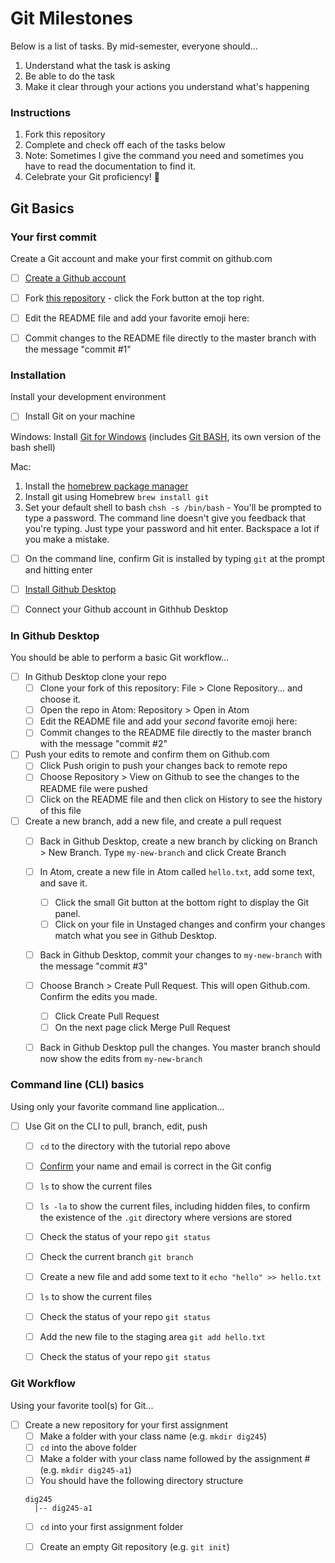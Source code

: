 # Git Milestones

Below is a list of tasks. By mid-semester, everyone should...

1. Understand what the task is asking
1. Be able to do the task
1. Make it clear through your actions you understand what's happening


### Instructions

1. Fork this repository
1. Complete and check off each of the tasks below
1. Note: Sometimes I give the command you need and sometimes you have to read the documentation to find it.
1. Celebrate your Git proficiency! 🙌  


## Git Basics


### Your first commit
Create a Git account and make your first commit on github.com

- [ ] [Create a Github account](https://github.com/join)
- [ ] Fork [this repository](https://github.com/omundy/learn-git-milestones) - click the Fork button at the top right.
- [ ] Edit the README file and add your favorite emoji here:
- [ ] Commit changes to the README file directly to the master branch with the message "commit #1" 


### Installation
Install your development environment

- [ ] Install Git on your machine

Windows: Install [Git for Windows](https://gitforwindows.org/) (includes [Git BASH](https://www.atlassian.com/git/tutorials/git-bash), its own version of the bash shell)

Mac: 
1. Install the [homebrew package manager](https://brew.sh/)
1. Install git using Homebrew `brew install git`
1. Set your default shell to bash `chsh -s /bin/bash` - You'll be prompted to type a password. The command line doesn't give you feedback that you're typing. Just type your password and hit enter. Backspace a lot if you make a mistake.

- [ ] On the command line, confirm Git is installed by typing `git` at the prompt and hitting enter
- [ ] [Install Github Desktop](https://desktop.github.com/)
- [ ] Connect your Github account in Githhub Desktop



### In Github Desktop
You should be able to perform a basic Git workflow...

- [ ] In Github Desktop clone your repo
  - [ ] Clone your fork of this repository: File > Clone Repository... and choose it.
  - [ ] Open the repo in Atom: Repository > Open in Atom  
  - [ ] Edit the README file and add your *second* favorite emoji here:
  - [ ] Commit changes to the README file directly to the master branch with the message "commit #2" 
- [ ] Push your edits to remote and confirm them on Github.com  
  - [ ] Click Push origin to push your changes back to remote repo  
  - [ ] Choose Repository > View on Github to see the changes to the README file were pushed
  - [ ] Click on the README file and then click on History to see the history of this file
- [ ] Create a new branch, add a new file, and create a pull request
  - [ ] Back in Github Desktop, create a new branch by clicking on Branch > New Branch. Type `my-new-branch` and click Create Branch
  - [ ] In Atom, create a new file in Atom called `hello.txt`, add some text, and save it.
    - [ ] Click the small Git button at the bottom right to display the Git panel. 
    - [ ] Click on your file in Unstaged changes and confirm your changes match what you see in Github Desktop.
  - [ ] Back in Github Desktop, commit your changes to `my-new-branch` with the message "commit #3" 
  - [ ] Choose Branch > Create Pull Request. This will open Github.com. Confirm the edits you made.
    - [ ] Click Create Pull Request
    - [ ] On the next page click Merge Pull Request
  - [ ] Back in Github Desktop pull the changes. You master branch should now show the edits from `my-new-branch` 





### Command line (CLI) basics
Using only your favorite command line application...

- [ ] Use Git on the CLI to pull, branch, edit, push
  - [ ] `cd` to the directory with the tutorial repo above
  - [ ] [Confirm](https://docs.github.com/en/github/using-git/setting-your-username-in-git) your name and email is correct in the Git config
  - [ ] `ls` to show the current files
  - [ ] `ls -la` to show the current files, including hidden files, to confirm the existence of the `.git` directory where versions are stored
  - [ ] Check the status of your repo `git status` 
  - [ ] Check the current branch `git branch`
  - [ ] Create a new file and add some text to it `echo "hello" >> hello.txt`
  - [ ] `ls` to show the current files
  - [ ] Check the status of your repo `git status`
  - [ ] Add the new file to the staging area `git add hello.txt`
  - [ ] Check the status of your repo `git status`









### Git Workflow
Using your favorite tool(s) for Git...

- [ ] Create a new repository for your first assignment
  - [ ] Make a folder with your class name (e.g. `mkdir dig245`)
  - [ ] `cd` into the above folder
  - [ ] Make a folder with your class name followed by the assignment # (e.g. `mkdir dig245-a1`)
  - [ ] You should have the following directory structure
  ```
  dig245
    |-- dig245-a1
  ```   
  - [ ] `cd` into your first assignment folder
  - [ ] Create an empty Git repository (e.g. `git init`)





